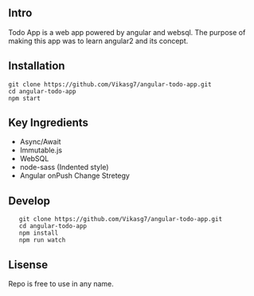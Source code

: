 ## Intro  
Todo App is a web app powered by angular and websql. The purpose of making this app was to learn angular2 and its concept.  

## Installation  
````
git clone https://github.com/Vikasg7/angular-todo-app.git
cd angular-todo-app
npm start
````  

## Key Ingredients  
- Async/Await
- Immutable.js
- WebSQL
- node-sass (Indented style)
- Angular onPush Change Stretegy  

## Develop
````
   git clone https://github.com/Vikasg7/angular-todo-app.git
   cd angular-todo-app
   npm install
   npm run watch
````  

## Lisense  
Repo is free to use in any name.